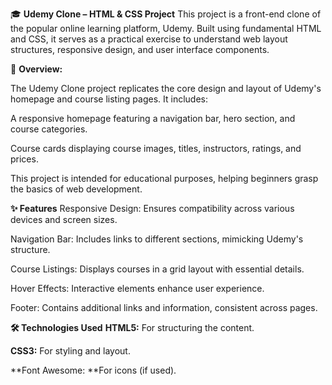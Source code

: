 🎓 **Udemy Clone – HTML & CSS Project**
This project is a front-end clone of the popular online learning platform, Udemy. Built using fundamental HTML and CSS, 
it serves as a practical exercise to understand web layout structures, responsive design, and user interface components.

📝 **Overview:**


The Udemy Clone project replicates the core design and layout of Udemy's homepage and course listing pages. It includes:

A responsive homepage featuring a navigation bar, hero section, and course categories.

Course cards displaying course images, titles, instructors, ratings, and prices.

This project is intended for educational purposes, helping beginners grasp the basics of web development.

**✨ Features**
Responsive Design: Ensures compatibility across various devices and screen sizes.

Navigation Bar: Includes links to different sections, mimicking Udemy's structure.

Course Listings: Displays courses in a grid layout with essential details.

Hover Effects: Interactive elements enhance user experience.

Footer: Contains additional links and information, consistent across pages.

**🛠️ Technologies Used**
**HTML5:** For structuring the content.

**CSS3:** For styling and layout.

**Font Awesome: **For icons (if used).
